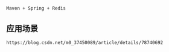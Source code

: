 ## 

	Maven + Spring + Redis

	
## 应用场景

	https://blog.csdn.net/m0_37450089/article/details/78740692
	
